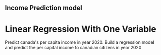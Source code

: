 ## Income Prediction model
# Linear Regression With One Variable
Predict canada's per capita income in year 2020. Build a regression model and predict the per capital income fo canadian citizens in year 2020
